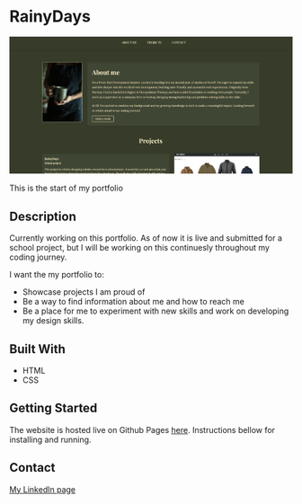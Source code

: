 # RainyDays

![image](assets/Portfolioreadmeimg.png)

This is the start of my portfolio  

## Description

Currently working on this portfolio. As of now it is live and submitted for a school project, but I will be working on this continuesly throughout my coding journey.

I want the my portfolio to:

- Showcase projects I am proud of
- Be a way to find information about me and how to reach me
- Be a place for me to experiment with new skills and work on developing my design skills.

## Built With

- HTML
- CSS

## Getting Started

The website is hosted live on Github Pages [here](https://maribsorensen.github.io/Portfolio/). Instructions bellow for installing and running.

## Contact

[My LinkedIn page](https://no.linkedin.com/in/mari-berg-s%C3%B8rensen-b63425156)
